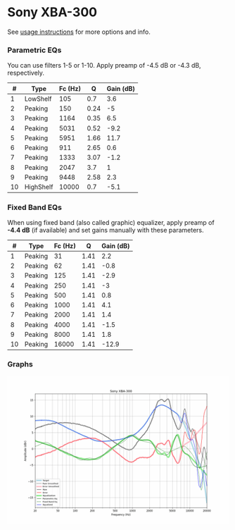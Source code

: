 # Sony XBA-300
See [usage instructions](https://github.com/jaakkopasanen/AutoEq#usage) for more options and info.

### Parametric EQs
You can use filters 1-5 or 1-10. Apply preamp of -4.5 dB or -4.3 dB, respectively.

|   # | Type      |   Fc (Hz) |    Q |   Gain (dB) |
|-----|-----------|-----------|------|-------------|
|   1 | LowShelf  |       105 | 0.7  |         3.6 |
|   2 | Peaking   |       150 | 0.24 |        -5   |
|   3 | Peaking   |      1164 | 0.35 |         6.5 |
|   4 | Peaking   |      5031 | 0.52 |        -9.2 |
|   5 | Peaking   |      5951 | 1.66 |        11.7 |
|   6 | Peaking   |       911 | 2.65 |         0.6 |
|   7 | Peaking   |      1333 | 3.07 |        -1.2 |
|   8 | Peaking   |      2047 | 3.7  |         1   |
|   9 | Peaking   |      9448 | 2.58 |         2.3 |
|  10 | HighShelf |     10000 | 0.7  |        -5.1 |

### Fixed Band EQs
When using fixed band (also called graphic) equalizer, apply preamp of **-4.4 dB** (if available) and set gains manually with these parameters.

|   # | Type    |   Fc (Hz) |    Q |   Gain (dB) |
|-----|---------|-----------|------|-------------|
|   1 | Peaking |        31 | 1.41 |         2.2 |
|   2 | Peaking |        62 | 1.41 |        -0.8 |
|   3 | Peaking |       125 | 1.41 |        -2.9 |
|   4 | Peaking |       250 | 1.41 |        -3   |
|   5 | Peaking |       500 | 1.41 |         0.8 |
|   6 | Peaking |      1000 | 1.41 |         4.1 |
|   7 | Peaking |      2000 | 1.41 |         1.4 |
|   8 | Peaking |      4000 | 1.41 |        -1.5 |
|   9 | Peaking |      8000 | 1.41 |         1.8 |
|  10 | Peaking |     16000 | 1.41 |       -12.9 |

### Graphs
![](./Sony%20XBA-300.png)
